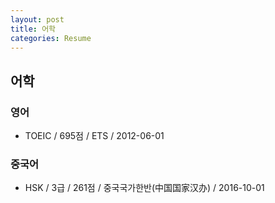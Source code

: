 ```yaml
---
layout: post
title: 어학
categories: Resume
---
```


## 어학

### 영어

- TOEIC / 695점 / ETS / 2012-06-01

### 중국어

- HSK / 3급 / 261점 / 중국국가한반(中国国家汉办) / 2016-10-01
